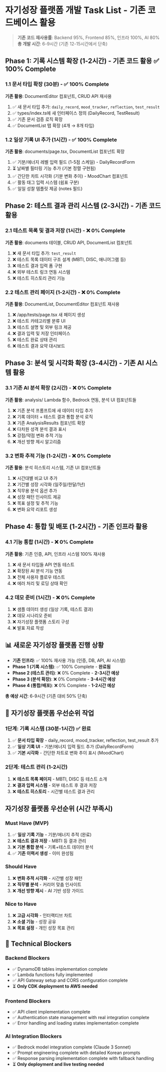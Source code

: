 # 자기성장 플랫폼 개발 Task List - **기존 코드베이스 활용**

> **기존 코드 재사용률**: Backend 95%, Frontend 85%, 인프라 100%, AI 80%
> **총 개발 시간**: 6-9시간 (기존 12-15시간에서 단축)

## Phase 1: 기록 시스템 확장 (1-2시간) - **기존 코드 활용** ✅ **100% Complete**

### 1.1 문서 타입 확장 (30분) - ✅ **100% Complete**
**기존 활용**: DocumentEditor 컴포넌트, CRUD API 재사용
1. ✅ 새 문서 타입 추가: `daily_record`, `mood_tracker`, `reflection`, `test_result`
2. ✅ types/index.ts에 새 인터페이스 정의 (DailyRecord, TestResult)
3. ✅ 기존 문서 검증 로직 확장
4. ✅ DocumentList 탭 확장 (4개 → 8개 타입)

### 1.2 일상 기록 UI 추가 (1시간) - ✅ **100% Complete**
**기존 활용**: documents/page.tsx, DocumentList 컴포넌트 확장
1. ✅ 기분/에너지 레벨 입력 필드 (1-5점 스케일) - DailyRecordForm
2. ⏳ 날짜별 필터링 기능 추가 (기본 정렬 구현됨)
3. ✅ 간단한 차트 시각화 (기분 변화 추이) - MoodChart 컴포넌트
4. ✅ 활동 태그 입력 시스템 (쉼표 구분)
5. ✅ 일일 성찰 템플릿 제공 (notes 필드)

## Phase 2: 테스트 결과 관리 시스템 (2-3시간) - **기존 코드 활용**

### 2.1 테스트 목록 및 결과 저장 (1시간) - ❌ **0% Complete**
**기존 활용**: documents 테이블, CRUD API, DocumentList 컴포넌트
1. ❌ 새 문서 타입 추가: `test_result`
2. ❌ 테스트 목록 데이터 구조 설계 (MBTI, DISC, 애니어그램 등)
3. ❌ 테스트 결과 입력 폼 구현
4. ❌ 외부 테스트 링크 연동 시스템
5. ❌ 테스트 히스토리 관리 기능

### 2.2 테스트 관리 페이지 (1-2시간) - ❌ **0% Complete**
**기존 활용**: DocumentList, DocumentEditor 컴포넌트 재사용
1. ❌ /app/tests/page.tsx 새 페이지 생성
2. ❌ 테스트 카테고리별 분류 UI
3. ❌ 테스트 설명 및 외부 링크 제공
4. ❌ 결과 입력 및 저장 인터페이스
5. ❌ 테스트 완료 상태 관리
6. ❌ 테스트 결과 요약 대시보드

## Phase 3: 분석 및 시각화 확장 (3-4시간) - **기존 AI 시스템 활용**

### 3.1 기존 AI 분석 확장 (2시간) - ❌ **0% Complete**
**기존 활용**: analysis/ Lambda 함수, Bedrock 연동, 분석 UI 컴포넌트들
1. ❌ 기존 분석 프롬프트에 새 데이터 타입 추가
2. ❌ 기록 데이터 + 테스트 결과 통합 분석 로직
3. ❌ 기존 AnalysisResults 컴포넌트 확장
4. ❌ 다차원 성격 분석 결과 표시
5. ❌ 강점/약점 변화 추적 기능
6. ❌ 개선 방향 제시 알고리즘

### 3.2 변화 추적 기능 (1-2시간) - ❌ **0% Complete**
**기존 활용**: 분석 히스토리 시스템, 기존 UI 컴포넌트들
1. ❌ 시간대별 비교 UI 추가
2. ❌ 기간별 성장 시각화 (일주일/한달/1년)
3. ❌ 직무용 분석 옵션 추가
4. ❌ 성장 패턴 인사이트 제공
5. ❌ 목표 설정 및 추적 기능
6. ❌ 변화 요약 리포트 생성

## Phase 4: 통합 및 배포 (1-2시간) - **기존 인프라 활용**

### 4.1 기능 통합 (1시간) - ❌ **0% Complete**
**기존 활용**: 기존 인증, API, 인프라 시스템 100% 재사용
1. ❌ 새 문서 타입들 API 연동 테스트
2. ❌ 확장된 AI 분석 기능 연동
3. ❌ 전체 사용자 플로우 테스트
4. ❌ 에러 처리 및 로딩 상태 확인

### 4.2 데모 준비 (1시간) - ❌ **0% Complete**
1. ❌ 샘플 데이터 생성 (일상 기록, 테스트 결과)
2. ❌ 데모 시나리오 준비
3. ❌ 자기성장 플랫폼 스토리 구성
4. ❌ 발표 자료 작성

## 📊 새로운 자기성장 플랫폼 진행 상황
- **기존 인프라**: ✅ 100% 재사용 가능 (인증, DB, API, AI 시스템)
- **Phase 1 (기록 시스템)**: ✅ 100% Complete - **완료됨**
- **Phase 2 (테스트 관리)**: ❌ 0% Complete - **2-3시간 예상**
- **Phase 3 (분석 확장)**: ❌ 0% Complete - **3-4시간 예상**
- **Phase 4 (통합/배포)**: ❌ 0% Complete - **1-2시간 예상**

**총 예상 시간**: 6-9시간 (기존 대비 50% 단축)

## 🚨 자기성장 플랫폼 우선순위 작업

### 1단계: 기록 시스템 (30분-1시간) ✅ **완료**
1. ✅ **문서 타입 확장** - daily_record, mood_tracker, reflection, test_result 추가
2. ✅ **일상 기록 UI** - 기분/에너지 입력 필드 추가 (DailyRecordForm)
3. ✅ **기본 시각화** - 간단한 차트로 변화 추이 표시 (MoodChart)

### 2단계: 테스트 관리 (1-2시간)
1. ❌ **테스트 목록 페이지** - MBTI, DISC 등 테스트 소개
2. ❌ **결과 입력 시스템** - 외부 테스트 후 결과 저장
3. ❌ **테스트 히스토리** - 시간별 테스트 결과 관리

## 자기성장 플랫폼 우선순위 (시간 부족시)

### Must Have (MVP)
1. ✅ **일상 기록 기능** - 기분/에너지 추적 (완료)
2. ❌ **테스트 결과 저장** - MBTI 등 결과 관리
3. ❌ **기본 통합 분석** - 기록+테스트 데이터 분석
4. ✅ **기존 이력서 생성** - 이미 완성됨

### Should Have
1. ❌ **변화 추적 시각화** - 시간별 성장 패턴
2. ❌ **직무별 분석** - 커리어 맞춤 인사이트
3. ❌ **개선 방향 제시** - AI 기반 성장 가이드

### Nice to Have
1. ❌ **고급 시각화** - 인터랙티브 차트
2. ❌ **소셜 기능** - 성장 공유
3. ❌ **목표 설정** - 개인 성장 목표 관리

## 🔧 Technical Blockers

### Backend Blockers
- ✅ DynamoDB tables implementation complete
- ✅ Lambda functions fully implemented
- ✅ API Gateway setup and CORS configuration complete
- ⏳ **Only CDK deployment to AWS needed**

### Frontend Blockers
- ✅ API client implementation complete
- ✅ Authentication state management with real integration complete
- ✅ Error handling and loading states implementation complete

### AI Integration Blockers
- ✅ Bedrock model integration complete (Claude 3 Sonnet)
- ✅ Prompt engineering complete with detailed Korean prompts
- ✅ Response parsing implementation complete with fallback handling
- ⏳ **Only deployment and live testing needed**